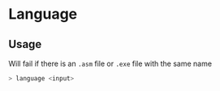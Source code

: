 # Language

## Usage
Will fail if there is an `.asm` file or `.exe` file with the same name
```sh
> language <input>
```
